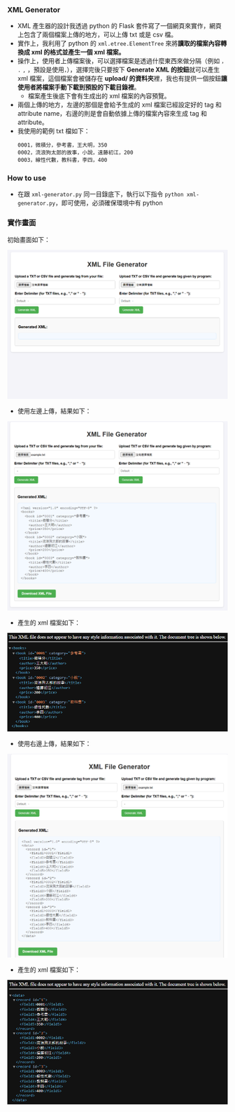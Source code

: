 ### XML Generator
- XML 產生器的設計我透過 python 的 Flask 套件寫了一個網頁來實作，網頁上包含了兩個檔案上傳的地方，可以上傳 txt 或是 csv 檔。
- 實作上，我利用了 python 的 `xml.etree.ElementTree` 來將**讀取的檔案內容轉換成 xml 的格式並產生一個 xml 檔案。**
- 操作上，使用者上傳檔案後，可以選擇檔案是透過什麼東西來做分隔（例如 `，` `.` `,` ，預設是使用`，`），選擇完後只要按下 **Generate XML 的按鈕**就可以產生 xml 檔案，這個檔案會被儲存在 **upload/ 的資料夾**裡，我也有提供一個按鈕**讓使用者將檔案手動下載到預設的下載目錄裡**。
  - 檔案產生後底下會有生成出的 xml 檔案的內容預覽。
- 兩個上傳的地方，左邊的那個是會給予生成的 xml 檔案已經設定好的 tag 和 attribute name，右邊的則是會自動依據上傳的檔案內容來生成 tag 和 attribute。
- 我使用的範例 txt 檔如下：
  ```txt
  0001，微積分，參考書，王大明，350
  0002，流浪狗太郎的故事，小說，遠藤初江，200
  0003，線性代數，教科書，李四，400
  ```

### How to use
- 在跟 `xml-generator.py` 同一目錄底下，執行以下指令
    `python xml-generator.py`，即可使用，必須確保環境中有 python


### 實作畫面
初始畫面如下：

![image](https://github.com/SunGj921028/xml-generator/blob/main/img/fig1.png)

- 使用左邊上傳，結果如下：

![image](https://github.com/SunGj921028/xml-generator/blob/main/img/fig2.png)

- 產生的 xml 檔案如下：

![image](https://github.com/SunGj921028/xml-generator/blob/main/img/fig3.png)

- 使用右邊上傳，結果如下：

![image](https://github.com/SunGj921028/xml-generator/blob/main/img/fig4.png)

- 產生的 xml 檔案如下：

![image](https://github.com/SunGj921028/xml-generator/blob/main/img/fig5.png)


